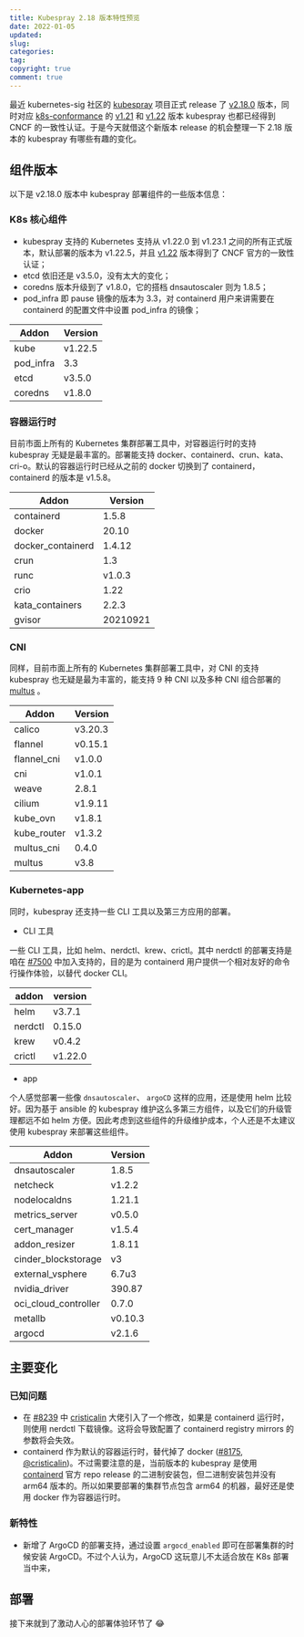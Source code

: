 ```yaml
---
title: Kubespray 2.18 版本特性预览
date: 2022-01-05
updated:
slug:
categories:
tag:
copyright: true
comment: true
---
```


最近 kubernetes-sig 社区的 [kubespray](https://github.com/kubernetes-sigs/kubespray) 项目正式 release 了 [v2.18.0](https://github.com/kubernetes-sigs/kubespray/releases/tag/v2.18.0) 版本，同时对应 [k8s-conformance](https://github.com/cncf/k8s-conformance) 的 [v1.21](https://github.com/cncf/k8s-conformance/pull/1748) 和 [v1.22](https://github.com/cncf/k8s-conformance/pull/1760) 版本 kubespray 也都已经得到 CNCF 的一致性认证。于是今天就借这个新版本 release 的机会整理一下 2.18 版本的 kubespray 有哪些有趣的变化。

## 组件版本

以下是 v2.18.0 版本中 kubespray 部署组件的一些版本信息：

### K8s 核心组件

- kubespray 支持的 Kubernetes 支持从 v1.22.0 到 v1.23.1 之间的所有正式版本，默认部署的版本为 v1.22.5，并且 [v1.22](https://github.com/cncf/k8s-conformance/pull/1760) 版本得到了 CNCF 官方的一致性认证；
- etcd 依旧还是 v3.5.0，没有太大的变化；
- coredns 版本升级到了 v1.8.0，它的搭档 dnsautoscaler 则为 1.8.5；
- pod_infra 即 pause 镜像的版本为 3.3，对 containerd 用户来讲需要在 containerd 的配置文件中设置 pod_infra 的镜像；

| Addon     | Version |
| --------- | :------ |
| kube      | v1.22.5 |
| pod_infra | 3.3     |
| etcd      | v3.5.0  |
| coredns   | v1.8.0  |

### 容器运行时

目前市面上所有的 Kubernetes 集群部署工具中，对容器运行时的支持 kubespray 无疑是最丰富的。部署能支持 docker、containerd、crun、kata、cri-o。默认的容器运行时已经从之前的 docker 切换到了 containerd，containerd 的版本是 v1.5.8。

| Addon             | Version  |
| ----------------- | -------- |
| containerd        | 1.5.8    |
| docker            | 20.10    |
| docker_containerd | 1.4.12   |
| crun              | 1.3      |
| runc              | v1.0.3   |
| crio              | 1.22     |
| kata_containers   | 2.2.3    |
| gvisor            | 20210921 |

### CNI

同样，目前市面上所有的 Kubernetes 集群部署工具中，对 CNI 的支持 kubespray 也无疑是最为丰富的，能支持 9 种 CNI 以及多种 CNI 组合部署的 [multus](https://github.com/intel/multus-cni) 。

| Addon       | Version |
| ----------- | ------- |
| calico      | v3.20.3 |
| flannel     | v0.15.1 |
| flannel_cni | v1.0.0  |
| cni         | v1.0.1  |
| weave       | 2.8.1   |
| cilium      | v1.9.11 |
| kube_ovn    | v1.8.1  |
| kube_router | v1.3.2  |
| multus_cni  | 0.4.0   |
| multus      | v3.8    |

### Kubernetes-app

同时，kubespray 还支持一些 CLI 工具以及第三方应用的部署。

- CLI 工具

一些 CLI 工具，比如 helm、nerdctl、krew、crictl。其中 nerdctl 的部署支持是咱在 [#7500](https://github.com/kubernetes-sigs/kubespray/pull/7500) 中加入支持的，目的是为 containerd 用户提供一个相对友好的命令行操作体验，以替代 docker CLI。

| addon   | version |
| ------- | ------- |
| helm    | v3.7.1  |
| nerdctl | 0.15.0  |
| krew    | v0.4.2  |
| crictl  | v1.22.0 |

- app

个人感觉部署一些像 `dnsautoscaler`、 `argoCD` 这样的应用，还是使用 helm 比较好。因为基于 ansible 的 kubespray 维护这么多第三方组件，以及它们的升级管理都远不如 helm 方便。因此考虑到这些组件的升级维护成本，个人还是不太建议使用 kubespray 来部署这些组件。

| Addon                | Version |
| -------------------- | ------- |
| dnsautoscaler        | 1.8.5   |
| netcheck             | v1.2.2  |
| nodelocaldns         | 1.21.1  |
| metrics_server       | v0.5.0  |
| cert_manager         | v1.5.4  |
| addon_resizer        | 1.8.11  |
| cinder_blockstorage  | v3      |
| external_vsphere     | 6.7u3   |
| nvidia_driver        | 390.87  |
| oci_cloud_controller | 0.7.0   |
| metallb              | v0.10.3 |
| argocd               | v2.1.6  |

## 主要变化

### 已知问题

- 在 [#8239](https://github.com/kubernetes-sigs/kubespray/pull/8239) 中 [cristicalin](https://github.com/cristicalin) 大佬引入了一个修改，如果是 containerd 运行时，则使用 nerdctl 下载镜像。这将会导致配置了 containerd registry mirrors 的参数将会失效。
- containerd 作为默认的容器运行时，替代掉了 docker  ([#8175](https://github.com/kubernetes-sigs/kubespray/pull/8175), [@cristicalin](https://github.com/cristicalin))。不过需要注意的是，当前版本的 kubespray 是使用 [containerd](https://github.com/containerd/containerd) 官方 repo release 的二进制安装包，但二进制安装包并没有 arm64 版本的。所以如果要部署的集群节点包含 arm64 的机器，最好还是使用 docker 作为容器运行时。

### 新特性

- 新增了 ArgoCD 的部署支持，通过设置 `argocd_enabled` 即可在部署集群的时候安装 ArgoCD。不过个人认为，ArgoCD 这玩意儿不太适合放在 K8s 部署当中来，

## 部署

接下来就到了激动人心的部署体验环节了 😂

